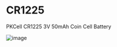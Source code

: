 # CR1225
PKCell CR1225 3V 50mAh Coin Cell Battery

![image](https://github.com/user-attachments/assets/4b4531b8-83ea-4f82-8ea1-fb0a78d68a35)

